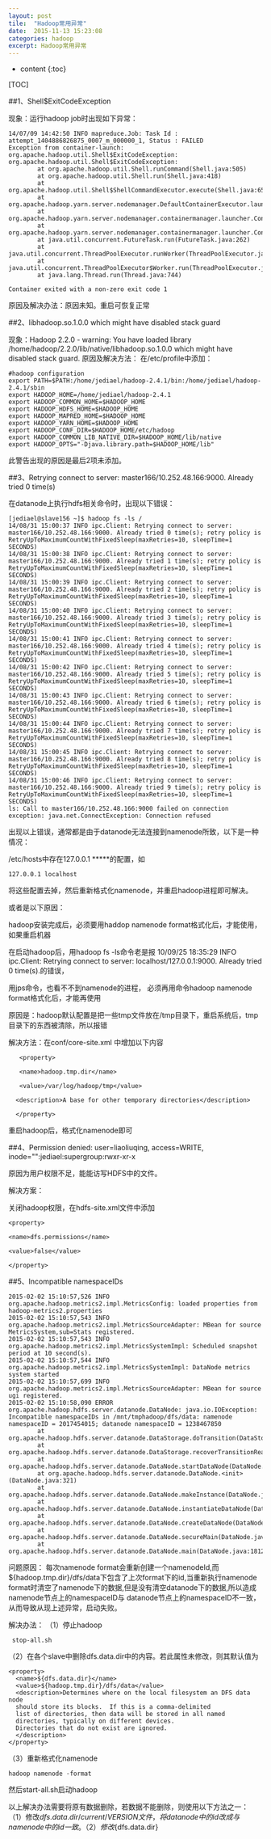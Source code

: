 ```yaml
---
layout: post
tile:  "Hadoop常用异常"
date:  2015-11-13 15:23:08
categories: hadoop 
excerpt: Hadoop常用异常
---
```


* content
{:toc}


[TOC]

##1、Shell$ExitCodeException

现象：运行hadoop job时出现如下异常：
	
	14/07/09 14:42:50 INFO mapreduce.Job: Task Id : attempt_1404886826875_0007_m_000000_1, Status : FAILED
	Exception from container-launch: org.apache.hadoop.util.Shell$ExitCodeException: 
	org.apache.hadoop.util.Shell$ExitCodeException: 
	        at org.apache.hadoop.util.Shell.runCommand(Shell.java:505)
	        at org.apache.hadoop.util.Shell.run(Shell.java:418)
	        at org.apache.hadoop.util.Shell$ShellCommandExecutor.execute(Shell.java:650)
	        at org.apache.hadoop.yarn.server.nodemanager.DefaultContainerExecutor.launchContainer(DefaultContainerExecutor.java:195)
	        at org.apache.hadoop.yarn.server.nodemanager.containermanager.launcher.ContainerLaunch.call(ContainerLaunch.java:300)
	        at org.apache.hadoop.yarn.server.nodemanager.containermanager.launcher.ContainerLaunch.call(ContainerLaunch.java:81)
	        at java.util.concurrent.FutureTask.run(FutureTask.java:262)
	        at java.util.concurrent.ThreadPoolExecutor.runWorker(ThreadPoolExecutor.java:1145)
	        at java.util.concurrent.ThreadPoolExecutor$Worker.run(ThreadPoolExecutor.java:615)
	        at java.lang.Thread.run(Thread.java:744)
	
	Container exited with a non-zero exit code 1

原因及解决办法：原因未知。重启可恢复正常


##2、libhadoop.so.1.0.0 which might have disabled stack guard

现象：Hadoop 2.2.0 - warning: You have loaded library /home/hadoop/2.2.0/lib/native/libhadoop.so.1.0.0 which might have disabled stack guard.
原因及解决方法：
在/etc/profile中添加：
	
	#hadoop configuration
	export PATH=$PATH:/home/jediael/hadoop-2.4.1/bin:/home/jediael/hadoop-2.4.1/sbin
	export HADOOP_HOME=/home/jediael/hadoop-2.4.1
	export HADOOP_COMMON_HOME=$HADOOP_HOME
	export HADOOP_HDFS_HOME=$HADOOP_HOME
	export HADOOP_MAPRED_HOME=$HADOOP_HOME
	export HADOOP_YARN_HOME=$HADOOP_HOME
	export HADOOP_CONF_DIR=$HADOOP_HOME/etc/hadoop
	export HADOOP_COMMON_LIB_NATIVE_DIR=$HADOOP_HOME/lib/native
	export HADOOP_OPTS="-Djava.library.path=$HADOOP_HOME/lib"
此警告出现的原因是最后2项未添加。


##3、Retrying connect to server: master166/10.252.48.166:9000. Already tried 0 time(s)

在datanode上执行hdfs相关命令时，出现以下错误：
	
	[jediael@slave156 ~]$ hadoop fs -ls /
	14/08/31 15:00:37 INFO ipc.Client: Retrying connect to server: master166/10.252.48.166:9000. Already tried 0 time(s); retry policy is RetryUpToMaximumCountWithFixedSleep(maxRetries=10, sleepTime=1 SECONDS)
	14/08/31 15:00:38 INFO ipc.Client: Retrying connect to server: master166/10.252.48.166:9000. Already tried 1 time(s); retry policy is RetryUpToMaximumCountWithFixedSleep(maxRetries=10, sleepTime=1 SECONDS)
	14/08/31 15:00:39 INFO ipc.Client: Retrying connect to server: master166/10.252.48.166:9000. Already tried 2 time(s); retry policy is RetryUpToMaximumCountWithFixedSleep(maxRetries=10, sleepTime=1 SECONDS)
	14/08/31 15:00:40 INFO ipc.Client: Retrying connect to server: master166/10.252.48.166:9000. Already tried 3 time(s); retry policy is RetryUpToMaximumCountWithFixedSleep(maxRetries=10, sleepTime=1 SECONDS)
	14/08/31 15:00:41 INFO ipc.Client: Retrying connect to server: master166/10.252.48.166:9000. Already tried 4 time(s); retry policy is RetryUpToMaximumCountWithFixedSleep(maxRetries=10, sleepTime=1 SECONDS)
	14/08/31 15:00:42 INFO ipc.Client: Retrying connect to server: master166/10.252.48.166:9000. Already tried 5 time(s); retry policy is RetryUpToMaximumCountWithFixedSleep(maxRetries=10, sleepTime=1 SECONDS)
	14/08/31 15:00:43 INFO ipc.Client: Retrying connect to server: master166/10.252.48.166:9000. Already tried 6 time(s); retry policy is RetryUpToMaximumCountWithFixedSleep(maxRetries=10, sleepTime=1 SECONDS)
	14/08/31 15:00:44 INFO ipc.Client: Retrying connect to server: master166/10.252.48.166:9000. Already tried 7 time(s); retry policy is RetryUpToMaximumCountWithFixedSleep(maxRetries=10, sleepTime=1 SECONDS)
	14/08/31 15:00:45 INFO ipc.Client: Retrying connect to server: master166/10.252.48.166:9000. Already tried 8 time(s); retry policy is RetryUpToMaximumCountWithFixedSleep(maxRetries=10, sleepTime=1 SECONDS)
	14/08/31 15:00:46 INFO ipc.Client: Retrying connect to server: master166/10.252.48.166:9000. Already tried 9 time(s); retry policy is RetryUpToMaximumCountWithFixedSleep(maxRetries=10, sleepTime=1 SECONDS)
	ls: Call to master166/10.252.48.166:9000 failed on connection exception: java.net.ConnectException: Connection refused

出现以上错误，通常都是由于datanode无法连接到namenode所致，以下是一种情况：

/etc/hosts中存在127.0.0.1 *****的配置，如

	127.0.0.1 localhost

将这些配置去掉，然后重新格式化namenode，并重启hadoop进程即可解决。

或者是以下原因：

 

hadoop安装完成后，必须要用haddop namenode format格式化后，才能使用，如果重启机器

在启动hadoop后，用hadoop fs -ls命令老是报 10/09/25 18:35:29 INFO ipc.Client: Retrying connect to server: localhost/127.0.0.1:9000. Already tried 0 time(s).的错误，

用jps命令，也看不不到namenode的进程， 必须再用命令hadoop namenode format格式化后，才能再使用

  原因是：hadoop默认配置是把一些tmp文件放在/tmp目录下，重启系统后，tmp目录下的东西被清除，所以报错

   解决方法：在conf/core-site.xml 中增加以下内容
	
	   <property>
	
	   <name>hadoop.tmp.dir</name>
	
	   <value>/var/log/hadoop/tmp</value>
	
	  <description>A base for other temporary directories</description>
	
	  </property>

  重启hadoop后，格式化namenode即可


##4、Permission denied: user=liaoliuqing, access=WRITE, inode="":jediael:supergroup:rwxr-xr-x

原因为用户权限不足，能能访写HDFS中的文件。

解决方案：


关闭hadoop权限，在hdfs-site.xml文件中添加
	
	<property>    
	
	<name>dfs.permissions</name>    
	
	<value>false</value>    
	
	</property>


##5、Incompatible namespaceIDs
	
	2015-02-02 15:10:57,526 INFO org.apache.hadoop.metrics2.impl.MetricsConfig: loaded properties from hadoop-metrics2.properties
	2015-02-02 15:10:57,543 INFO org.apache.hadoop.metrics2.impl.MetricsSourceAdapter: MBean for source MetricsSystem,sub=Stats registered.
	2015-02-02 15:10:57,543 INFO org.apache.hadoop.metrics2.impl.MetricsSystemImpl: Scheduled snapshot period at 10 second(s).
	2015-02-02 15:10:57,544 INFO org.apache.hadoop.metrics2.impl.MetricsSystemImpl: DataNode metrics system started
	2015-02-02 15:10:57,699 INFO org.apache.hadoop.metrics2.impl.MetricsSourceAdapter: MBean for source ugi registered.
	2015-02-02 15:10:58,090 ERROR org.apache.hadoop.hdfs.server.datanode.DataNode: java.io.IOException: Incompatible namespaceIDs in /mnt/tmphadoop/dfs/data: namenode namespaceID = 2017454015; datanode namespaceID = 1238467850
	        at org.apache.hadoop.hdfs.server.datanode.DataStorage.doTransition(DataStorage.java:232)
	        at org.apache.hadoop.hdfs.server.datanode.DataStorage.recoverTransitionRead(DataStorage.java:147)
	        at org.apache.hadoop.hdfs.server.datanode.DataNode.startDataNode(DataNode.java:414)
	        at org.apache.hadoop.hdfs.server.datanode.DataNode.<init>(DataNode.java:321)
	        at org.apache.hadoop.hdfs.server.datanode.DataNode.makeInstance(DataNode.java:1712)
	        at org.apache.hadoop.hdfs.server.datanode.DataNode.instantiateDataNode(DataNode.java:1651)
	        at org.apache.hadoop.hdfs.server.datanode.DataNode.createDataNode(DataNode.java:1669)
	        at org.apache.hadoop.hdfs.server.datanode.DataNode.secureMain(DataNode.java:1795)
	        at org.apache.hadoop.hdfs.server.datanode.DataNode.main(DataNode.java:1812)

问题原因：
每次namenode format会重新创建一个namenodeId,而${hadoop.tmp.dir}/dfs/data下包含了上次format下的id,当重新执行namenode format时清空了namenode下的数据,但是没有清空datanode下的数据,所以造成namenode节点上的namespaceID与 datanode节点上的namespaceID不一致，从而导致从现上述异常，启动失败。


解决办法：
（1）停止hadoop

	 stop-all.sh
（2）在各个slave中删除dfs.data.dir中的内容。若此属性未修改，则其默认值为
			
	<property>
	  <name>${dfs.data.dir}</name>
	  <value>${hadoop.tmp.dir}/dfs/data</value>
	  <description>Determines where on the local filesystem an DFS data node
	  should store its blocks.  If this is a comma-delimited
	  list of directories, then data will be stored in all named
	  directories, typically on different devices.
	  Directories that do not exist are ignored.
	  </description>
	</property>		
（3）重新格式化namenode

	hadoop namenode -format
然后start-all.sh启动hadoop

以上解决办法需要将原有数据删除，若数据不能删除，则使用以下方法之一：
（1）修改${dfs.data.dir}/current/VERSION文件，将datanode中的id改成与namenode中的id一致。
（2）修改${dfs.data.dir}
